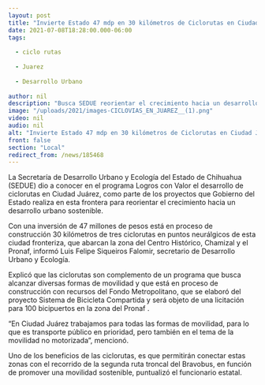 ```yaml
---
layout: post
title: "Invierte Estado 47 mdp en 30 kilómetros de Ciclorutas en Ciudad Juárez."
date: 2021-07-08T18:28:00.000-06:00
tags:
  
  - ciclo rutas
  
  - Juarez
  
  - Desarrollo Urbano
  
author: nil
description: "Busca SEDUE reorientar el crecimiento hacia un desarrollo urbano sostenible en esta frontera; las rutas para bicicleta recorrerán zonas del  Centro Histórico, Chamizal y el Pronaf."
image: "/uploads/2021/images-CICLOVIAS_EN_JUAREZ__(1).png"
video: nil
audio: nil
alt: "Invierte Estado 47 mdp en 30 kilómetros de Ciclorutas en Ciudad Juárez."
front: false
section: "Local"
redirect_from: /news/185468
---
```


La Secretaría de Desarrollo Urbano y Ecología del Estado de Chihuahua (SEDUE) dio a conocer en el programa Logros con Valor el desarrollo de ciclorutas en Ciudad Juárez, como parte de los proyectos que Gobierno del Estado realiza en esta frontera para reorientar el crecimiento hacia un desarrollo urbano sostenible.

Con una inversión de 47 millones de pesos está en proceso de construcción 30 kilómetros de tres ciclorutas en puntos neurálgicos de esta ciudad fronteriza, que abarcan la zona del Centro Histórico, Chamizal y el Pronaf, informó Luis Felipe Siqueiros Falomir,  secretario de Desarrollo Urbano y Ecología.

Explicó que las ciclorutas son complemento de un programa que busca alcanzar diversas formas de movilidad y que está en proceso de construcción con recursos del Fondo Metropolitano, que se elaboró del proyecto Sistema de Bicicleta Compartida y será objeto de una licitación para 100 bicipuertos en la zona del Pronaf .

“En Ciudad Juárez trabajamos para todas las formas de movilidad, para lo que es transporte público en prioridad, pero también en el tema de la movilidad no motorizada”,  mencionó.

Uno de los beneficios de las ciclorutas, es que permitirán conectar estas zonas con el recorrido de la segunda ruta troncal del Bravobus, en función de promover una movilidad sostenible, puntualizó el funcionario estatal.